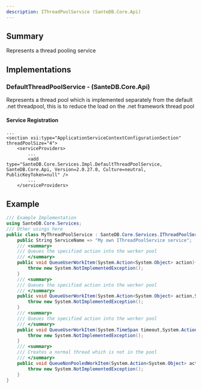 ```yaml
---
description: IThreadPoolService (SanteDB.Core.Api)
---
```


## Summary
Represents a thread pooling service

## Implementations


### DefaultThreadPoolService - (SanteDB.Core.Api)
Represents a thread pool which is implemented separately from the default .net
            threadpool, this is to reduce the load on the .net framework thread pool

#### Service Registration
```markup
...
<section xsi:type="ApplicationServiceContextConfigurationSection" threadPoolSize="4">
	<serviceProviders>
		...
		<add type="SanteDB.Core.Services.Impl.DefaultThreadPoolService, SanteDB.Core.Api, Version=2.0.27.0, Culture=neutral, PublicKeyToken=null" />
		...
	</serviceProviders>
```
## Example
```csharp
/// Example Implementation
using SanteDB.Core.Services;
/// Other usings here
public class MyThreadPoolService : SanteDB.Core.Services.IThreadPoolService { 
	public String ServiceName => "My own IThreadPoolService service";
	/// <summary>
	/// Queues the specified action into the worker pool
	/// </summary>
	public void QueueUserWorkItem(System.Action<System.Object> action){
		throw new System.NotImplementedException();
	}
	/// <summary>
	/// Queues the specified action into the worker pool
	/// </summary>
	public void QueueUserWorkItem(System.Action<System.Object> action,System.Object parm){
		throw new System.NotImplementedException();
	}
	/// <summary>
	/// Queues the specified action into the worker pool
	/// </summary>
	public void QueueUserWorkItem(System.TimeSpan timeout,System.Action<System.Object> action,System.Object parm){
		throw new System.NotImplementedException();
	}
	/// <summary>
	/// Creates a normal thread which is not in the pool
	/// </summary>
	public void QueueNonPooledWorkItem(System.Action<System.Object> action,System.Object parm){
		throw new System.NotImplementedException();
	}
}
```
